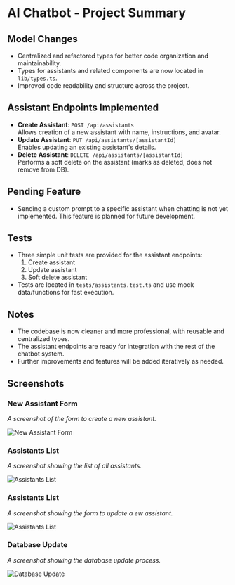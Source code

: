 # AI Chatbot - Project Summary

## Model Changes
- Centralized and refactored types for better code organization and maintainability.
- Types for assistants and related components are now located in `lib/types.ts`.
- Improved code readability and structure across the project.

## Assistant Endpoints Implemented
- **Create Assistant**: `POST /api/assistants`  
  Allows creation of a new assistant with name, instructions, and avatar.
- **Update Assistant**: `PUT /api/assistants/[assistantId]`  
  Enables updating an existing assistant's details.
- **Delete Assistant**: `DELETE /api/assistants/[assistantId]`  
  Performs a soft delete on the assistant (marks as deleted, does not remove from DB).

## Pending Feature
- Sending a custom prompt to a specific assistant when chatting is not yet implemented. This feature is planned for future development.

## Tests
- Three simple unit tests are provided for the assistant endpoints:
  1. Create assistant
  2. Update assistant
  3. Soft delete assistant
- Tests are located in `tests/assistants.test.ts` and use mock data/functions for fast execution.

## Notes
- The codebase is now cleaner and more professional, with reusable and centralized types.
- The assistant endpoints are ready for integration with the rest of the chatbot system.
- Further improvements and features will be added iteratively as needed.

## Screenshots

### New Assistant Form
_A screenshot of the form to create a new assistant._

![New Assistant Form](/images/image1.png)

### Assistants List
_A screenshot showing the list of all assistants._

![Assistants List](/images/image2.png)

### Assistants List
_A screenshot showing the form to update a ew assistant._

![Assistants List](/images/image3.png)

### Database Update
_A screenshot showing the database update process._

![Database Update](/images/image4.png)
